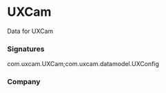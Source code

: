 # UXCam

Data for UXCam

### Signatures

com.uxcam.UXCam;com.uxcam.datamodel.UXConfig

### Company


